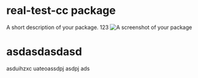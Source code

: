 # real-test-cc package

A short description of your package.
123
![A screenshot of your package](https://f.cloud.github.com/assets/69169/2290250/c35d867a-a017-11e3-86be-cd7c5bf3ff9b.gif)

<h1>asdasdasdasd</h1>

asduihzxc uateoassdpj asdpj ads
